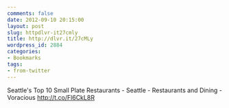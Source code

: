 ```yaml
---
comments: false
date: 2012-09-10 20:15:00
layout: post
slug: httpdlvr-it27cmly
title: http://dlvr.it/27cMLy
wordpress_id: 2884
categories:
- Bookmarks
tags:
- from-twitter
---
```


Seattle's Top 10 Small Plate Restaurants - Seattle - Restaurants and Dining - Voracious http://t.co/Fl6CkL8R
